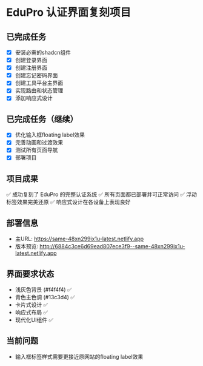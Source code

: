 # EduPro 认证界面复刻项目

## 已完成任务
- [x] 安装必需的shadcn组件
- [x] 创建登录界面
- [x] 创建注册界面
- [x] 创建忘记密码界面
- [x] 创建工具平台主界面
- [x] 实现路由和状态管理
- [x] 添加响应式设计

## 已完成任务（继续）
- [x] 优化输入框floating label效果
- [x] 完善动画和过渡效果
- [x] 测试所有页面导航
- [x] 部署项目

## 项目成果
✅ 成功复刻了 EduPro 的完整认证系统
✅ 所有页面都已部署并可正常访问
✅ 浮动标签效果完美还原
✅ 响应式设计在各设备上表现良好

## 部署信息
- 主URL: https://same-48xn299ix1u-latest.netlify.app
- 版本预览: http://6884c3ce6d69ead807ece3f9--same-48xn299ix1u-latest.netlify.app

## 界面要求状态
- 浅灰色背景 (#f4f4f4) ✅
- 青色主色调 (#13c3d4) ✅
- 卡片式设计 ✅
- 响应式布局 ✅
- 现代化UI组件 ✅

## 当前问题
- 输入框标签样式需要更接近原网站的floating label效果